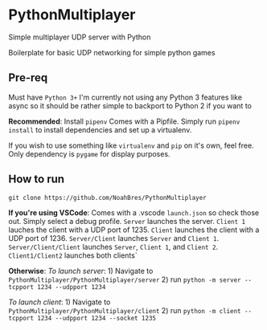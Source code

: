# PythonMultiplayer

Simple multiplayer UDP server with Python

Boilerplate for basic UDP networking for simple python games

## Pre-req

Must have `Python 3+`
I'm currently not using any Python 3 features like async so it should be rather simple to backport to Python 2 if you want to

**Recommended**: Install `pipenv`
Comes with a Pipfile. Simply run `pipenv install` to install dependencies and set up a virtualenv.

If you wish to use something like `virtualenv` and `pip` on it's own, feel free. Only dependency is `pygame` for display purposes.

## How to run

`git clone https://github.com/NoahBres/PythonMultiplayer`

**If you're using VSCode**: Comes with a .vscode `launch.json` so check those out. Simply select a debug profile.
`Server` launches the server. `Client 1` lauches the client with a UDP port of 1235. `Client` launches the client with a UDP port of 1236. `Server/Client` launches `Server` and `Client 1`. `Server/Client/Client` launches `Server`, `Client 1`, and `Client 2`. `Client1/Client2` launches both clients`

**Otherwise**:
_To launch server_: 1) Navigate to `PythonMultiplayer/PythonMultiplayer/server` 2) run `python -m server --tcpport 1234 --udpport 1234`

_To launch client_: 1) Navigate to `PythonMultiplayer/PythonMultiplayer/client` 2) run `python -m client --tcpport 1234 --udpport 1234 --socket 1235`
